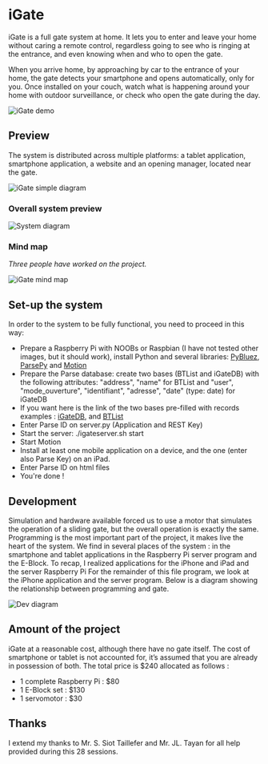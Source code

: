# iGate
iGate is a full gate system at home. It lets you to enter and leave your home without caring a remote control, regardless going to see who is ringing at the entrance, and even knowing when and who to open the gate.

When you arrive home, by approaching by car to the entrance of your home, the gate detects your smartphone and opens automatically, only for you.
Once installed on your couch, watch what is happening around your home with outdoor surveillance, or check who open the gate during the day.

![iGate demo](https://cloud.githubusercontent.com/assets/3249418/6460474/c744fd02-c197-11e4-989e-ee9387f30418.png)

Preview
-----------------
The system is distributed across multiple platforms: a tablet application, smartphone application, a website and an opening manager, located near the gate.

![iGate simple diagram](https://cloud.githubusercontent.com/assets/3249418/6460566/7aec3e24-c198-11e4-8905-91cb7e34780d.png)

<h3>Overall system preview</h3>

![System diagram](https://cloud.githubusercontent.com/assets/3249418/6460790/9fb6510c-c19a-11e4-82d9-305a7914cb3d.png)

<h3>Mind map</h3>

<em>Three people have worked on the project.</em>

![iGate mind map](https://cloud.githubusercontent.com/assets/3249418/6460767/6feaa40a-c19a-11e4-86b9-c8056e8a2d3d.jpg)

Set-up the system
----------------

In order to the system to be fully functional, you need to proceed in this way:
* Prepare a Raspberry Pi with NOOBs or Raspbian (I have not tested other images, but it should work), install Python and several libraries: [PyBluez](https://code.google.com/p/pybluez/ "PyBluez"), [ParsePy](https://github.com/dgrtwo/ParsePy "ParsePy") and [Motion](https://medium.com/@Cvrsor/how-to-make-a-diy-home-alarm-system-with-a-raspberry-pi-and-a-webcam-2d5a2d61da3d "Motion")
* Prepare the Parse database: create two bases (BTList and iGateDB) with the following attributes: "address", "name" for BTList and  "user", "mode\_ouverture", "identifiant", "adresse", "date" (type: date) for iGateDB
* If you want here is the link of the two bases pre-filled with records examples : [iGateDB](https://s3.amazonaws.com/export.parse.com/3653415a-3370-450b-a1d8-f4783f4f569b_1425400504_export.zip?AWSAccessKeyId=AKIAIOZ4MOVEOQZ2326Q&Expires=1428078904&Signature=ShEq7kWFOtpk2a7ProWWOXsZTJ4%3D "iGateDB"), and [BTList](https://s3.amazonaws.com/export.parse.com/3653415a-3370-450b-a1d8-f4783f4f569b_1425400488_export.zip?AWSAccessKeyId=AKIAIOZ4MOVEOQZ2326Q&Expires=1428078889&Signature=Gko1SC5oPTvU7tdm38toitsGX%2Bk%3D "BTList")
* Enter Parse ID on server.py (Application and REST Key)
* Start the server: ./igateserver.sh start
* Start Motion
* Install at least one mobile application on a device, and the one (enter also Parse Key) on an iPad.
* Enter Parse ID on html files
* You're done !

Development
---------------
Simulation and hardware available forced us to use a motor that simulates the operation of a sliding gate, but the overall operation is exactly the same. Programming is the most important part of the project, it makes live the heart of the system.
We find in several places of the system : in the smartphone and tablet applications in the Raspberry Pi server program and the E-Block.
To recap, I realized applications for the iPhone and iPad and the server Raspberry Pi For the remainder of this file program, we look at the iPhone application and the server program.
Below is a diagram showing the relationship between programming and gate.

![Dev diagram](https://cloud.githubusercontent.com/assets/3249418/6460867/38ca6df6-c19b-11e4-989c-c03c4e7aebc4.png)

Amount of the project
---------------

iGate at a reasonable cost, although there have no gate itself. The cost of smartphone or tablet is not accounted for, it’s assumed that you are already in possession of both.
The total price is $240 allocated as follows :
* 1 complete Raspberry Pi : $80
* 1 E-Block set : $130
* 1 servomotor : $30

Thanks
---------------

I extend my thanks to Mr. S. Siot Taillefer and Mr. JL. Tayan for all help provided during this 28 sessions.